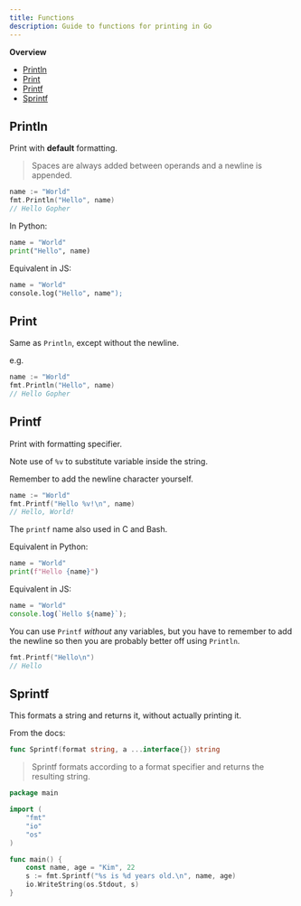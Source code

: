 ```yaml
---
title: Functions
description: Guide to functions for printing in Go
---
```


**Overview**

- [Println](#println)
- [Print](#print)
- [Printf](#printf)
- [Sprintf](#sprintf)


## Println

Print with **default** formatting.

> Spaces are always added between operands and a newline is appended.

```go
name := "World"
fmt.Println("Hello", name)
// Hello Gopher
```

In Python:

```python
name = "World"
print("Hello", name)
```

Equivalent in JS:

```python
name = "World"
console.log("Hello", name");
```


## Print

Same as `Println`, except without the newline.

e.g.

```go
name := "World"
fmt.Println("Hello", name)
// Hello Gopher
```


## Printf

Print with formatting specifier.

Note use of `%v` to substitute variable inside the string.

Remember to add the newline character yourself.

```go
name := "World"
fmt.Printf("Hello %v!\n", name)
// Hello, World!
```

The `printf` name also used in C and Bash.


Equivalent in Python:

```python
name = "World"
print(f"Hello {name}")
```

Equivalent in JS:

```javascript
name = "World"
console.log(`Hello ${name}`);
```

You can use `Printf` _without_ any variables, but you have to remember to add the newline so then you are probably better off using `Println`.

```go
fmt.Printf("Hello\n")
// Hello
```


## Sprintf

This formats a string and returns it, without actually printing it.

From the docs:

```go
func Sprintf(format string, a ...interface{}) string
```

> Sprintf formats according to a format specifier and returns the resulting string.

```go
package main

import (
	"fmt"
	"io"
	"os"
)

func main() {
	const name, age = "Kim", 22
	s := fmt.Sprintf("%s is %d years old.\n", name, age)
	io.WriteString(os.Stdout, s)
}
```
